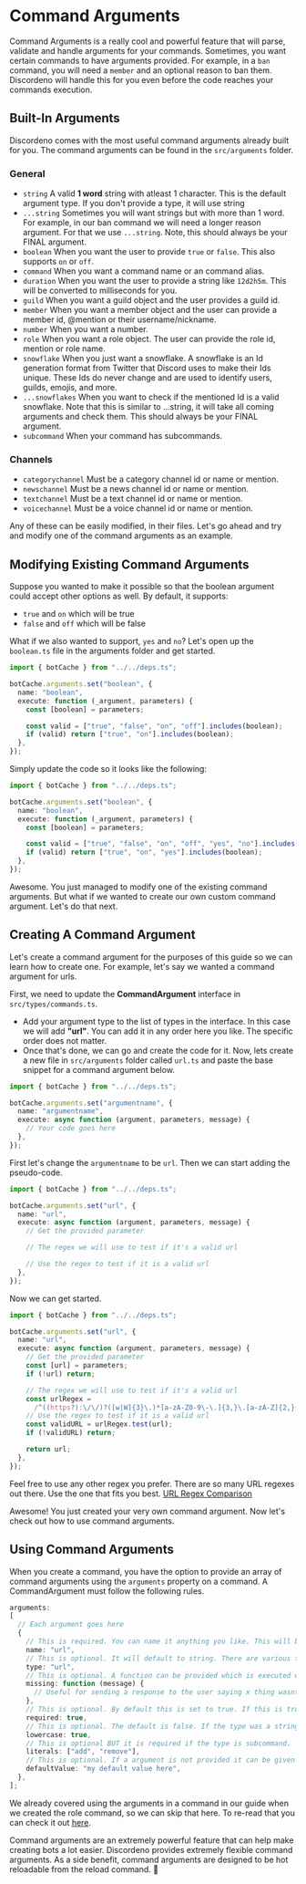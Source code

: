 # Command Arguments

Command Arguments is a really cool and powerful feature that will parse,
validate and handle arguments for your commands. Sometimes, you want certain
commands to have arguments provided. For example, in a `ban` command, you will
need a `member` and an optional reason to ban them. Discordeno will handle this
for you even before the code reaches your commands execution.

## Built-In Arguments

Discordeno comes with the most useful command arguments already built for you.
The command arguments can be found in the `src/arguments` folder.

### General

- `string` A valid **1 word** string with atleast 1 character. This is the
  default argument type. If you don't provide a type, it will use string
- `...string` Sometimes you will want strings but with more than 1 word. For
  example, in our ban command we will need a longer reason argument. For that we
  use `...string`. Note, this should always be your FINAL argument.
- `boolean` When you want the user to provide `true` or `false`. This also
  supports `on` or `off`.
- `command` When you want a command name or an command alias.
- `duration` When you want the user to provide a string like `12d2h5m`. This
  will be converted to milliseconds for you.
- `guild` When you want a guild object and the user provides a guild id.
- `member` When you want a member object and the user can provide a member id,
  @mention or their username/nickname.
- `number` When you want a number.
- `role` When you want a role object. The user can provide the role id, mention
  or role name.
- `snowflake` When you just want a snowflake. A snowflake is an Id generation
  format from Twitter that Discord uses to make their Ids unique. These Ids do
  never change and are used to identify users, guilds, emojis, and more.
- `...snowflakes` When you want to check if the mentioned Id is a valid
  snowflake. Note that this is similar to ...string, it will take all coming
  arguments and check them. This should always be your FINAL argument.
- `subcommand` When your command has subcommands.

### Channels

- `categorychannel` Must be a category channel id or name or mention.
- `newschannel` Must be a news channel id or name or mention.
- `textchannel` Must be a text channel id or name or mention.
- `voicechannel` Must be a voice channel id or name or mention.

Any of these can be easily modified, in their files. Let's go ahead and try and
modify one of the command arguments as an example.

## Modifying Existing Command Arguments

Suppose you wanted to make it possible so that the boolean argument could accept
other options as well. By default, it supports:

- `true` and `on` which will be true
- `false` and `off` which will be false

What if we also wanted to support, `yes` and `no`? Let's open up the
`boolean.ts` file in the arguments folder and get started.

```ts
import { botCache } from "../../deps.ts";

botCache.arguments.set("boolean", {
  name: "boolean",
  execute: function (_argument, parameters) {
    const [boolean] = parameters;

    const valid = ["true", "false", "on", "off"].includes(boolean);
    if (valid) return ["true", "on"].includes(boolean);
  },
});
```

Simply update the code so it looks like the following:

```ts
import { botCache } from "../../deps.ts";

botCache.arguments.set("boolean", {
  name: "boolean",
  execute: function (_argument, parameters) {
    const [boolean] = parameters;

    const valid = ["true", "false", "on", "off", "yes", "no"].includes(boolean);
    if (valid) return ["true", "on", "yes"].includes(boolean);
  },
});
```

Awesome. You just managed to modify one of the existing command arguments. But
what if we wanted to create our own custom command argument. Let's do that next.

## Creating A Command Argument

Let's create a command argument for the purposes of this guide so we can learn
how to create one. For example, let's say we wanted a command argument for urls.

First, we need to update the **CommandArgument** interface in
`src/types/commands.ts`.

- Add your argument type to the list of types in the interface. In this case we
  will add **"url"**. You can add it in any order here you like. The specific
  order does not matter.
- Once that's done, we can go and create the code for it. Now, lets create a new
  file in `src/arguments` folder called `url.ts` and paste the base snippet for
  a command argument below.

```ts
import { botCache } from "../../deps.ts";

botCache.arguments.set("argumentname", {
  name: "argumentname",
  execute: async function (argument, parameters, message) {
    // Your code goes here
  },
});
```

First let's change the `argumentname` to be `url`. Then we can start adding the
pseudo-code.

```ts
import { botCache } from "../../deps.ts";

botCache.arguments.set("url", {
  name: "url",
  execute: async function (argument, parameters, message) {
    // Get the provided parameter

    // The regex we will use to test if it's a valid url

    // Use the regex to test if it is a valid url
  },
});
```

Now we can get started.

```ts
import { botCache } from "../../deps.ts";

botCache.arguments.set("url", {
  name: "url",
  execute: async function (argument, parameters, message) {
    // Get the provided parameter
    const [url] = parameters;
    if (!url) return;

    // The regex we will use to test if it's a valid url
    const urlRegex =
      /^((https?):\/\/)?([w|W]{3}\.)*[a-zA-Z0-9\-\.]{3,}\.[a-zA-Z]{2,}(\.[a-zA-Z]{2,})?$/;
    // Use the regex to test if it is a valid url
    const validURL = urlRegex.test(url);
    if (!validURL) return;

    return url;
  },
});
```

Feel free to use any other regex you prefer. There are so many URL regexes out
there. Use the one that fits you best.
[URL Regex Comparison](https://mathiasbynens.be/demo/url-regex)

Awesome! You just created your very own command argument. Now let's check out
how to use command arguments.

## Using Command Arguments

When you create a command, you have the option to provide an array of command
arguments using the `arguments` property on a command. A CommandArgument must
follow the following rules.

```ts
arguments:
[
  // Each argument goes here
  {
    // This is required. You can name it anything you like. This will be used when you want to access the properties. For example, `args.url` will be done to use this argument when the command code is written.
    name: "url",
    // This is optional. It will default to string. There are various types available and will be shown to you through auto-completion. For our case, let's use the `url` argument we just created.
    type: "url",
    // This is optional. A function can be provided which is executed when the user does not provide a valid argument.
    missing: function (message) {
      // Useful for sending a response to the user saying x thing wasnt provided properly.
    },
    // This is optional. By default this is set to true. If this is true and a command was NOT provided, the command will not be executed UNLESS a defaultValue was provided.
    required: true,
    // This is optional. The default is false. If the type was a string or ...string, this can forcibly lowercase the string.
    lowercase: true,
    // This is optional BUT it is required if the type is subcommand.  When you have a type of string or subcommand you can sometimes want very specific keywords like `add` or `remove`.
    literals: ["add", "remove"],
    // This is optional. If a argument is not provided it can be given a default argument. Useful for a default subcommand if you wish.
    defaultValue: "my default value here",
  },
];
```

We already covered using the arguments in a command in our guide when we created
the role command, so we can skip that here. To re-read that you can check it out
[here](https://discordeno.mod.land/stepbystep/createcommand.html#arguments).

Command arguments are an extremely powerful feature that can help make creating
bots a lot easier. Discordeno provides extremely flexible command arguments. As
a side benefit, command arguments are designed to be hot reloadable from the
reload command. 🎉
